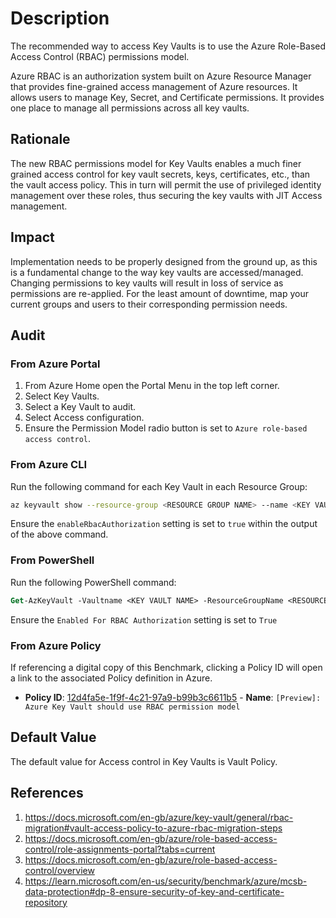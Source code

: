 # Description

The recommended way to access Key Vaults is to use the Azure Role-Based Access Control (RBAC) permissions model.

Azure RBAC is an authorization system built on Azure Resource Manager that provides fine-grained access management of Azure resources. It allows users to manage Key, Secret, and Certificate permissions. It provides one place to manage all permissions across all key vaults.

## Rationale

The new RBAC permissions model for Key Vaults enables a much finer grained access control for key vault secrets, keys, certificates, etc., than the vault access policy. This in turn will permit the use of privileged identity management over these roles, thus securing the key vaults with JIT Access management.

## Impact

Implementation needs to be properly designed from the ground up, as this is a fundamental change to the way key vaults are accessed/managed. Changing permissions to key vaults will result in loss of service as permissions are re-applied. For the least amount of downtime, map your current groups and users to their corresponding permission needs.

## Audit

### From Azure Portal

1. From Azure Home open the Portal Menu in the top left corner.
2. Select Key Vaults.
3. Select a Key Vault to audit.
4. Select Access configuration.
5. Ensure the Permission Model radio button is set to `Azure role-based access control`.

### From Azure CLI

Run the following command for each Key Vault in each Resource Group:

```sh
az keyvault show --resource-group <RESOURCE GROUP NAME> --name <KEY VAULT NAME>
```

Ensure the `enableRbacAuthorization` setting is set to `true` within the output of the above command.

### From PowerShell

Run the following PowerShell command:

```ps
Get-AzKeyVault -Vaultname <KEY VAULT NAME> -ResourceGroupName <RESOURCE GROUP NAME>
```

Ensure the `Enabled For RBAC Authorization` setting is set to `True`

### From Azure Policy

If referencing a digital copy of this Benchmark, clicking a Policy ID will open a link to the associated Policy definition in Azure.

- **Policy ID**: [12d4fa5e-1f9f-4c21-97a9-b99b3c6611b5](https://portal.azure.com/#view/Microsoft_Azure_Policy/PolicyDetailBlade/definitionId/%2Fproviders%2FMicrosoft.Authorization%2FpolicyDefinitions%2F12d4fa5e-1f9f-4c21-97a9-b99b3c6611b5) - **Name**: `[Preview]: Azure Key Vault should use RBAC permission model`

## Default Value

The default value for Access control in Key Vaults is Vault Policy.

## References

1. <https://docs.microsoft.com/en-gb/azure/key-vault/general/rbac-migration#vault-access-policy-to-azure-rbac-migration-steps>
2. <https://docs.microsoft.com/en-gb/azure/role-based-access-control/role-assignments-portal?tabs=current>
3. <https://docs.microsoft.com/en-gb/azure/role-based-access-control/overview>
4. <https://learn.microsoft.com/en-us/security/benchmark/azure/mcsb-data-protection#dp-8-ensure-security-of-key-and-certificate-repository>
